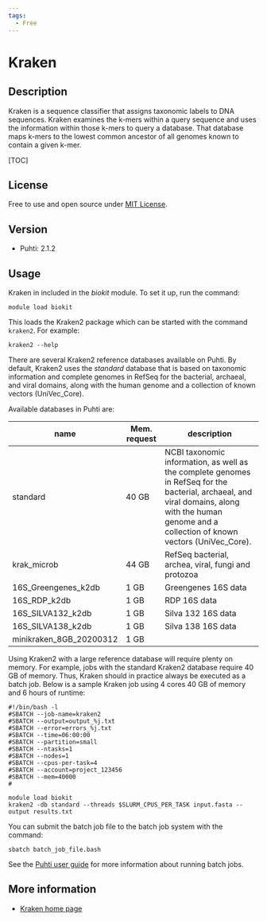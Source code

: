 ```yaml
---
tags:
  - Free
---
```


# Kraken

## Description

Kraken is a sequence classifier that assigns taxonomic labels to DNA sequences. 
Kraken examines the k-mers within a query sequence and uses the information within 
those k-mers to query a database. That database maps k-mers to the lowest common ancestor 
of all genomes known to contain a given k-mer.

[TOC]

## License

Free to use and open source under [MIT License](https://raw.githubusercontent.com/DerrickWood/kraken2/master/LICENSE).

## Version

-  Puhti: 2.1.2 

## Usage

Kraken in included in the _biokit_ module. To set it up, run the command:
```text
module load biokit
```

This loads the Kraken2 package which can be started with the command `kraken2`. For example:
```text
kraken2 --help
```

There are several Kraken2 reference databases available on Puhti. By default, Kraken2 uses the
_standard_ database  that is based on taxonomic information and complete genomes in RefSeq 
for the bacterial, archaeal, and viral domains, along with the human genome and a 
collection of known vectors (UniVec_Core).

Available databases in Puhti are:

|name  | Mem. request | description    | 
|------|--------------|-----------------|
|standard| 40 GB | NCBI taxonomic information, as well as the complete genomes in RefSeq for the bacterial, archaeal, and viral domains, along with the human genome and a collection of known vectors (UniVec_Core).|
|krak_microb| 44 GB | RefSeq bacterial, archea, viral, fungi and protozoa |
|16S_Greengenes_k2db|  1 GB | Greengenes 16S data |
|16S_RDP_k2db | 1 GB | RDP 16S data |
|16S_SILVA132_k2db| 1 GB |Silva 132 16S data |
|16S_SILVA138_k2db| 1 GB |Silva 138 16S data |
| minikraken_8GB_20200312| 1 GB  |            |

Using Kraken2 with a large reference database will require plenty on memory. For example, jobs with the standard Kraken2 database require 40 GB of memory. Thus, Kraken should in practice always be executed as a batch job. Below is a sample Kraken job using 4 cores 40 GB of memory and 6 hours of runtime:

```text
#!/bin/bash -l
#SBATCH --job-name=kraken2
#SBATCH --output=output_%j.txt
#SBATCH --error=errors_%j.txt
#SBATCH --time=06:00:00
#SBATCH --partition=small
#SBATCH --ntasks=1
#SBATCH --nodes=1  
#SBATCH --cpus-per-task=4
#SBATCH --account=project_123456
#SBATCH --mem=40000
#

module load biokit
kraken2 -db standard --threads $SLURM_CPUS_PER_TASK input.fasta --output results.txt
```

You can submit the batch job file to the batch job system with the command:

```
sbatch batch_job_file.bash
```
See the [Puhti user guide](../computing/running/getting-started.md) for more information about running batch jobs.


## More information

*   [Kraken home page](https://ccb.jhu.edu/software/kraken2/)

